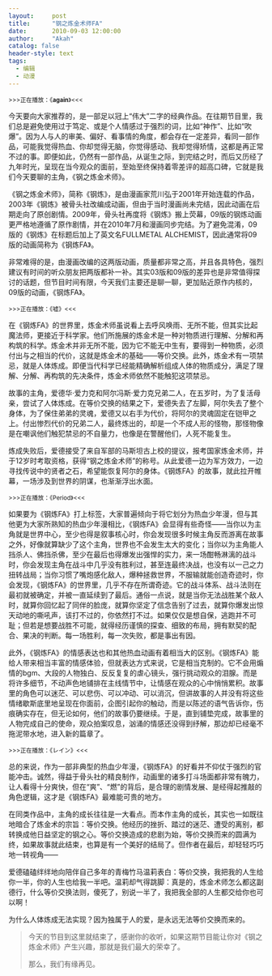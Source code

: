 ```yaml
---
layout:     post
title:      "钢之炼金术师FA"
date:       2010-09-03 12:00:00
author:     "Akah"
catalog: false
header-style: text
tags:
  - 编辑
  - 动漫
---
```


<small>>>>正在播放：《**again**》<<<</small>

今天要向大家推荐的，是一部足以冠上“伟大”二字的经典作品。在往期节目里，我们总是避免使用过于笃定、或是个人情感过于强烈的词，比如“神作”、比如“吹爆”。因为人与人的审美、偏好、看事情的角度，都会存在一定差异，看同一部作品，可能我觉得热血、你却觉得无脑，你觉得感动、我却觉得矫情，这都是再正常不过的事。即便如此，仍然有一部作品，从诞生之际，到完结之时，而后又历经了九年时光，呈现在当今观众的面前，至始至终保持着零差评的超高口碑，它就是我们今天要聊的主角，《钢之炼金术师》。

《钢之炼金术师》，简称《钢炼》，是由漫画家荒川弘于2001年开始连载的作品，2003年《钢炼》被骨头社改编成动画，但由于当时漫画尚未完结，因此动画在后期走向了原创剧情。2009年，骨头社再度将《钢炼》搬上荧幕，09版的钢炼动画更严格地遵循了原作剧情，并在2010年7月和漫画同步完结。为了避免混淆，09版的《钢炼》在标题后加上了英文名FULLMETAL ALCHEMIST，因此通常将09版的动画简称为《钢炼FA》。

非常难得的是，由漫画改编的这两版动画，质量都非常之高，并且各具特色，强烈建议有时间的听众朋友把两版都补一补。其实03版和09版的差异也是非常值得探讨的话题，但节目时间有限，今天我们主要还是聊一聊，更加贴近原作内核的，09版的动画，《钢炼FA》。

 

<small>>>>正在播放：《嘘》<<<</small>

在《钢炼FA》的世界里，炼金术师虽说看上去呼风唤雨、无所不能，但其实比起魔法师，更接近于科学家。他们所施展的炼金术是一种对物质进行理解、分解和再构筑的科学。炼金术并非无所不能，因为它不能无中生有，要得到一种物质，必须付出与之相当的代价，这就是炼金术的基础——等价交换。此外，炼金术有一项禁忌，就是人体炼成。即便当代科学已经能精确解析组成人体的物质成分，满足了理解、分解、再构筑的先决条件，炼金术师依然不能触犯这项禁忌。

故事的主角，爱德华·爱力克和阿尔冯斯·爱力克兄弟二人，在五岁时，为了复活母亲，尝试了人体炼成。在等价交换的结果之下，爱德失去了左脚，阿尔失去了整个身体，为了保住弟弟的灵魂，爱德又以右手为代价，将阿尔的灵魂固定在铠甲之上。付出惨烈代价的兄弟二人，最终炼出的，却是一个不成人形的怪物，那怪物像是在嘲讽他们触犯禁忌的不自量力，也像是在警醒他们，人死不能复生。

炼成失败后，爱德接受了来自军部的马斯坦古上校的提议，报考国家炼金术师，并于12岁时考取资格，获得“钢之炼金术师”的称号。从此爱德一边为军方效力，一边寻找传说中的贤者之石，希望能恢复阿尔的身体。《钢炼FA》的故事，就此拉开帷幕，一场涉及到世界的阴谋，也渐渐浮出水面。

 

<small>>>>正在播放：《Period》<<<</small>

如果要为《钢炼FA》打上标签，大家普遍倾向于将它划分为热血少年漫，但与其他更为大家所熟知的热血少年漫相比，《钢炼FA》会显得有些奇怪——当你以为主角就是世界中心，至少也得是叙事核心时，你会发现很多时候主角反而游离在故事之外，好像就算缺少了这个主角，世界也不会发生太大的变化；当你以为主角能人挡杀人、佛挡杀佛，至少在最后也得爆发出强悍的实力，来一场酣畅淋漓的战斗时，你会发现主角在战斗中几乎没有胜利过，甚至连最终决战，也没有以一己之力扭转战局；当你习惯了嘴炮感化敌人，爆种拯救世界，不服输就能创造奇迹时，你会发现，《钢炼FA》的世界里，几乎不存在所谓奇迹。它的战斗体系、战斗法则在最初就被确定，并被一直延续到了最后。通俗一点说，就是当你无法战胜某个敌人时，就算你回忆起了同伴的脸庞，就算你坚定了信念告别了过去，就算你爆发出惊天动地的嘶吼声，该打不过的，你依然打不过。如果仅仅是想自保，逃跑并不可耻；但若是想要战胜不可能，就得经历谨慎的探查、细致的布局，拥有默契的配合、果决的判断。每一场胜利，每一次失败，都是事出有因。

此外，《钢炼FA》的情感表达也和其他热血动画有着相当大的区别。《钢炼FA》能给人带来相当丰富的情感体验，但就表达方式来说，它是相当克制的。它不会用煽情的bgm、大段的人物独白、反反复复的虐心镜头，强行挑动观众的泪腺。而是将许多细节，不动声色地铺排在主线情节中，让情感在观众的心中悄悄累积。故事里的角色可以迷茫、可以悲伤、可以冲动、可以消沉，但讲故事的人并没有将这些情绪歇斯底里地呈现在你面前，企图引起你的触动，而是以陈述的语气告诉你，伤痕确实存在，但无论如何，他们的故事仍要继续。于是，直到铺垫完成，故事里的人物完成自己的使命，观众拍案叹息，汹涌的情感还没得到纾解，那边却已经毫不拖泥带水地，进入新的篇章了。

 

<small>>>>正在播放：《レイン》<<<</small>

总的来说，作为一部非典型的热血少年漫，《钢炼FA》的好看并不仰仗于强烈的官能冲击。诚然，得益于骨头社的精良制作，动画里的诸多打斗场面都非常有魄力，让人看得十分爽快，但在“爽”、“燃”的背后，是合理的剧情发展、是经得起推敲的角色逻辑，这才是《钢炼FA》最难能可贵的地方。

在同类作品中，主角的成长往往是一大看点。而本作主角的成长，其实也一如既往地暗合了炼金术的宗旨：等价交换。他经历的挫折、踏过的迷茫、遭受的离别，都转换成他日益坚定的钢之心。等价交换造成的悲剧为始，等价交换而来的圆满为终，如果故事就此结束，也算是有一个美好的结局了。但作者在最后，却轻轻巧巧地一转视角——

爱德磕磕绊绊地向陪伴自己多年的青梅竹马温莉表白：等价交换，我把我的人生给你一半，你的人生也给我一半吧。温莉却气得跳脚：真是的，炼金术师怎么都这副德行，什么等价交换法则，傻死了，别说一半了，我把我全部的人生都交给你也可以啊！

为什么人体炼成无法实现？因为独属于人的爱，是永远无法等价交换而来的。




> 今天的节目到这里就结束了，感谢你的收听，如果这期节目能让你对《钢之炼金术师》产生兴趣，那就是我们最大的荣幸了。
>
> 那么，我们有缘再见。
